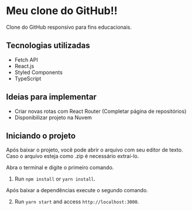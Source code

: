 # Meu clone do GitHub!!

Clone do GitHub responsivo para fins educacionais.

## Tecnologias utilizadas

+ Fetch API
+ React.js
+ Styled Components
+ TypeScript

## Ideias para implementar

+ Criar novas rotas com React Router (Completar página de repositórios)
+ Disponibilizar projeto na Nuvem

## Iniciando o projeto
Após baixar o projeto, você pode abrir o arquivo com seu editor de texto. Caso o arquivo esteja como .zip é necessário extraí-lo.<br />

Abra o terminal e digite o primeiro comando.

1. Run `npm install` or `yarn install`.<br />

Após baixar a dependências execute o segundo comando.

2. Run `yarn start` and access `http://localhost:3000`.<br />
